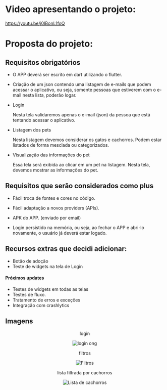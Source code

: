# Video apresentando o projeto:

https://youtu.be/j0lBonL1foQ


# Proposta do projeto:


## Requisitos obrigatórios

- O APP deverá ser escrito em dart utilizando o flutter.

- Criação de um json contendo uma listagem de e-mails que podem acessar o aplicativo, ou seja, somente pessoas que estiverem com o e-mail nesta lista, poderão logar.

- Login

    Nesta tela validaremos apenas o e-mail (json) da pessoa que está tentando acessar o aplicativo.

- Listagem dos pets

    Nesta listagem devemos considerar os gatos e cachorros. Podem estar listados de forma mesclada ou categorizados.

- Visualização das informações do pet

    Essa tela será exibida ao clicar em um pet na listagem. Nesta tela, devemos mostrar as informações do pet.


## Requisitos que serão considerados como plus

- Fácil troca de fontes e cores no código.

- Fácil adaptação a novos providers (APIs).

- APK do APP. (enviado por email)

- Login persistido na memória, ou seja, ao fechar o APP e abri-lo novamente, o usuário já deverá estar logado.


## Recursos extras que decidi adicionar:
- Botão de adoção
- Teste de widgets na tela de Login

#### Próximos updates ####
- Testes de widgets em todas as telas
- Testes de fluxo.
- Tratamento de erros e exceções 
- Integração com crashlytics


## Imagens

<div align="center"

login
     
![login ong](https://user-images.githubusercontent.com/101966102/178010457-7005f8e4-a23a-4d2f-b4dc-2450e08f3e5e.png)


     
filtros
     
![Filtros](https://user-images.githubusercontent.com/101966102/178010448-3e50a0e6-e9d2-4038-ab46-02ed2b846d69.png)


     
lista filtrada por cachorros
     
![Lista de cachorros](https://user-images.githubusercontent.com/101966102/178010451-6db53d7c-d5a1-4dba-a2c9-c9a524f3b31e.png)

</div>

